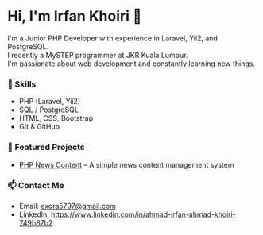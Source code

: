 # Hi, I'm Irfan Khoiri 👋

I'm a Junior PHP Developer with experience in Laravel, Yii2, and PostgreSQL.  
I recently a MySTEP programmer at JKR Kuala Lumpur.  
I'm passionate about web development and constantly learning new things.

### 🚀 Skills
- PHP (Laravel, Yii2)
- SQL / PostgreSQL
- HTML, CSS, Bootstrap
- Git & GitHub

### 📂 Featured Projects
- [PHP News Content](https://github.com/irfankhoiri/News-Content-PHP) – A simple news content management system


### 📫 Contact Me
- Email: exora5797@gmail.com
- LinkedIn: https://www.linkedin.com/in/ahmad-irfan-ahmad-khoiri-749b87b2

<!---
irfankhoiri/irfankhoiri is a ✨ special ✨ repository because its `README.md` (this file) appears on your GitHub profile.
You can click the Preview link to take a look at your changes.
--->
